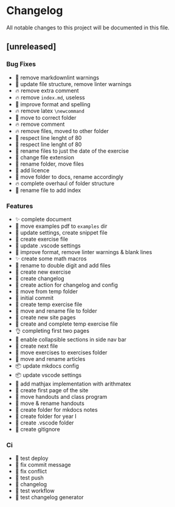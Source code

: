 # Changelog

All notable changes to this project will be documented in this file.

## [unreleased]

### Bug Fixes

- :rotating_light:  remove markdownlint warnings
- :art:  update file structure, remove linter warnings
- :fire:  remove extra comment
- :fire:  remove `index.md`, useless
- :art:  improve format and spelling
- :fire:  remove latex `\newcommand`
- :truck:  move to correct folder
- :fire:  remove comment
- :fire:  remove files, moved to other folder
- :rotating_light:  respect line lenght of 80
- :rotating_light:  respect line lenght of 80
- :truck:  rename files to just the date of the exercise
- :bug:  change file extension
- :truck:  rename folder, move files
- :page_facing_up:  add licence
- :truck:  move folder to docs, rename accordingly
- :fire:  complete overhaul of folder structure
- :truck:  rename file to add index

### Features

- :sparkles:  complete document
- :truck:  move examples pdf to `examples` dir
- :speech_balloon:  update settings, create snippet file
- :tada:  create exercise file
- :speech_balloon:  update .vscode settings
- :art:  improve format, remove linter warnings & blank lines
- :sparkles:  create some math macros
- :truck:  rename to double digit and add files
- :tada:  create new exercise
- :tada:  create changelog
- :tada:  create action for changelog and config
- :truck:  move from temp folder
- :tada:  initial commit
- :tada:  create temp exercise file
- :truck:  move and rename file to folder
- :tada:  create new site pages
- :tada:  create and complete temp exercise file
- :ok_hand:  completing first two pages
- :lipstick:  enable collapsible sections in side nav bar
- :tada:  create next file
- :truck:  move exercises to exercises folder
- :truck:  move and rename articles
- :package:  update mkdocs config
- :package:  update vscode settings
- :tada:  add mathjax implementation with arithmatex
- :tada:  create first page of the site
- :truck:  move handouts and class program
- :truck:  move & rename handouts
- :tada:  create folder for mkdocs notes
- :tada:  create folder for year I
- :tada:  create .vscode folder
- :tada:  create gitignore

### Ci

- :construction:  test deploy
- :green_heart:  fix commit message
- :green_heart:  fix conflict
- :green_heart:  test push
- :green_heart:  changelog
- :green_heart:  test workflow
- :green_heart:  test changelog generator

<!-- generated by git-cliff -->

